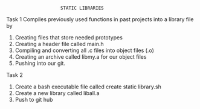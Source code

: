 						STATIC LIBRARIES
Task 1
Compiles previously used functions in past projects into a library file by
1. Creating files that store needed prototypes
2. Creating a header file called main.h
3. Compiling and converting all .c files into object files (.o)
4. Creating an archive called libmy.a for our object files
5. Pushing into our git. 

Task 2
1. Create a bash executable file called create static library.sh
2. Create a new library called liball.a
3. Push to git hub
